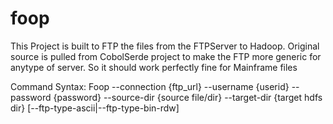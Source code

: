# foop
This Project is built to FTP the files from the FTPServer to Hadoop. Original source is pulled from CobolSerde project to make the FTP more generic for anytype of server. So it should work perfectly fine for Mainframe files

Command Syntax:
Foop --connection {ftp_url} --username {userid} --password {password} --source-dir {source file/dir} --target-dir {target hdfs dir} [--ftp-type-ascii|--ftp-type-bin-rdw]
